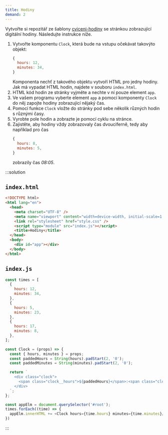 ```yaml
---
title: Hodiny
demand: 2
---
```


Vytvořte si repozitář ze šablony [cviceni-hodiny](https://github.com/Czechitas-podklady-WEB/cviceni-hodiny) se stránkou zobrazující digitální hodiny. Následujte instrukce níže.

1. Vytvořte komponentu `Clock`, která bude na vstupu očekávat takovýto objekt:
   ```js
   {
     hours: 12,
     minutes: 34,
   }
   ```
   Komponenta nechť z takového objektu vytvoří HTML pro jedny hodiny. Jak má vypadat HTML hodin, najdete v souboru `index.html`.
1. HTML kód hodin ze stránky vyjměte a nechte v ní pouze element `app`.
1. Ve vašem programu vyberte element `app` a pomocí komponenty `Clock` do něj zapojte hodiny zobrazující nějaký čas.
1. Pomocí funkce `Clock` vložte do stránky pod sebe několik různých hodin s různými časy.
1. Vyrobte pole hodin a zobrazte je pomocí cyklu na stránce.
1. Zajistěte, aby hodiny vždy zobrazovaly čas dvouciferně, tedy aby například pro čas
   ```js
   {
     hours: 8,
     minutes: 5,
   }
   ```
   zobrazily čas _08:05_.

:::solution

## `index.html`

```html
<!DOCTYPE html>
<html lang="en">
  <head>
    <meta charset="UTF-8" />
    <meta name="viewport" content="width=device-width, initial-scale=1.0" />
    <link rel="stylesheet" href="style.css" />
    <script type="module" src="index.js"></script>
    <title>Hodiny</title>
  </head>
  <body>
    <div id="app"></div>
  </body>
</html>
```

## `index.js`

```js
const times = [
  {
    hours: 12,
    minutes: 34,
  },
  {
    hours: 5,
    minutes: 23,
  },
  {
    hours: 17,
    minutes: 8,
  },
];

const Clock = (props) => {
  const { hours, minutes } = props;
  const paddedHours = String(hours).padStart(2, '0');
  const paddedMinutes = String(minutes).padStart(2, '0');

  return `
    <div class="clock">
      <span class="clock__hours">${paddedHours}</span>:<span class="clock__minutes">${paddedMinutes}</span>
    </div>
  `;
};

const appElm = document.querySelector('#root');
times.forEach((time) => {
  appElm.innerHTML += <Clock hours={time.hours} minutes={time.minutes}/>;
})
```

:::

